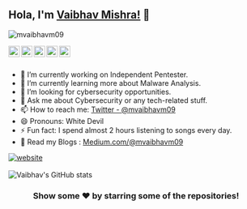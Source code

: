 ## Hola, I'm [Vaibhav Mishra!]() 👋

<p align="left"> <img src="https://komarev.com/ghpvc/?username=mvaibhavm09&label=Views&color=brightgreen&style=plastic" alt="mvaibhavm09" /> </p>

<a href="https://twitter.com/mvaibhavm09">
  <img align="left" alt="Vaibhav's Twitter" width="22px" src="https://cdn.jsdelivr.net/npm/simple-icons@v3/icons/twitter.svg" />
</a>
<a href="https://www.linkedin.com/in/mvaibhavm09/">
  <img align="left" alt=" Vaibhav's Linkdein" width="22px" src="https://cdn.jsdelivr.net/npm/simple-icons@v3/icons/linkedin.svg" />
</a>
<a href="https://github.com/mvaibhavm09">
  <img align="left" alt="Vaibhav's Github" width="22px" src="https://cdn.jsdelivr.net/npm/simple-icons@v3/icons/github.svg" />
</a>
<a href="https://t.me/mvaibhavm09">
  <img align="left" alt="Vaibhav's Telegram" width="22px" src="https://cdn.jsdelivr.net/npm/simple-icons@v3/icons/telegram.svg" />
</a>
<a href="https://discord.gg/bBztefq">
  <img align="left" alt="Vaibhav's Discord" width="22px" src="https://cdn.jsdelivr.net/npm/simple-icons@3.13.0/icons/discord.svg" />
</a>

<br/>
<br/>


- 🔭 I’m currently working on Independent Pentester.
- 🌱 I’m currently learning more about Malware Analysis.
- 🤔 I’m looking for cybersecurity opportunities.
- 💬 Ask me about Cybersecurity or any tech-related stuff.
- 📫 How to reach me: [Twitter - @mvaibhavm09](https://twitter.com/mvaibhavm09)
- 😄 Pronouns: White Devil
- ⚡ Fun fact: I spend almost 2 hours listening to songs every day.
- 📄  Read my Blogs : [Medium.com/@mvaibhavm09](https://medium.com/@mvaibhavm09)

[![website](https://img.shields.io/badge/PortfolioWebsite-2648ff?style=flat-square&logo=google-chrome)](#)
<br></br>
![Vaibhav's GitHub stats](https://github-readme-stats.vercel.app/api?username=mvaibhavm09&show_icons=true&theme=dark)


</div>



<div align="center">

### Show some ❤️ by starring some of the repositories!

</div>


